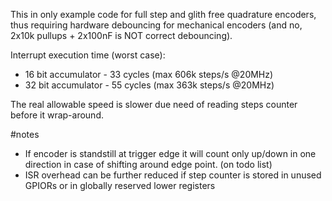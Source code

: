 This in only example code for full step and glith free quadrature encoders, thus requiring hardware debouncing for mechanical encoders (and no, 2x10k pullups + 2x100nF is NOT correct debouncing).

Interrupt execution time (worst case):
- 16 bit accumulator - 33 cycles (max 606k steps/s @20MHz)
- 32 bit accumulator - 55 cycles (max 363k steps/s @20MHz)

The real allowable speed is slower due need of reading steps counter before it wrap-around.

#notes
- If encoder is standstill at trigger edge it will count only up/down in one direction in case of shifting around edge point. (on todo list)
- ISR overhead can be further reduced if step counter is stored in unused GPIORs or in globally reserved lower registers